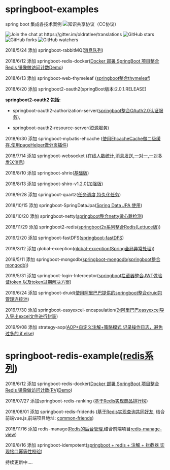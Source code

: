 # springboot-examples
spring boot 集成各技术案例 <img src="https://camo.githubusercontent.com/95c3d7ef0b5da8445087e462514063675f79321d/68747470733a2f2f696d672e736869656c64732e696f2f62616467652f4c6963656e73652d4372656174697665253230436f6d6d6f6e732d4443334432342e737667" alt="知识共享协议（CC协议）" data-canonical-src="https://img.shields.io/badge/License-Creative%20Commons-DC3D24.svg" style="max-width:100%;">

<img src="https://camo.githubusercontent.com/d17fe698e0be90bd2cd57668ded5664e6e9c266e/68747470733a2f2f6261646765732e6769747465722e696d2f6f6c647261746c65652f7472616e736c6174696f6e732e737667" alt="Join the chat at https://gitter.im/oldratlee/translations" data-canonical-src="https://badges.gitter.im/oldratlee/translations.svg" style="max-width:100%;"> <img src="https://camo.githubusercontent.com/60ee127d33be2824e70f611fb9afa2ec3f40eaf5/68747470733a2f2f696d672e736869656c64732e696f2f6769746875622f73746172732f6f6c647261746c65652f7472616e736c6174696f6e732e7376673f7374796c653d736f6369616c266c6162656c3d53746172" alt="GitHub stars" data-canonical-src="https://img.shields.io/github/stars/oldratlee/translations.svg?style=social&amp;label=Star" style="max-width:100%;"> <img src="https://camo.githubusercontent.com/990fddd46ae3216c1566b2a6ea58fcaf356fd1ac/68747470733a2f2f696d672e736869656c64732e696f2f6769746875622f666f726b732f6f6c647261746c65652f7472616e736c6174696f6e732e7376673f7374796c653d736f6369616c266c6162656c3d466f726b" alt="GitHub forks" data-canonical-src="https://img.shields.io/github/forks/oldratlee/translations.svg?style=social&amp;label=Fork" style="max-width:100%;"> <img src="https://camo.githubusercontent.com/0399f6d6e94a2fa2f35ca27202d07ff4040367d0/68747470733a2f2f696d672e736869656c64732e696f2f6769746875622f77617463686572732f6f6c647261746c65652f7472616e736c6174696f6e732e7376673f7374796c653d736f6369616c266c6162656c3d5761746368" alt="GitHub watchers" data-canonical-src="https://img.shields.io/github/watchers/oldratlee/translations.svg?style=social&amp;label=Watch" style="max-width:100%;">

2018/5/24 添加 springboot-rabbitMQ(<a href="https://github.com/haoxiaoyong1014/springboot-examples/tree/master/springboot-rabbitmq">消息队列</a>)

2018/6/12 添加  springboot-redis-docker(<a href="https://github.com/haoxiaoyong1014/springboot-examples/tree/master/springboot-redis-docker">Docker 部署 SpringBoot 项目整合 Redis 镜像做访问计数Demo</a>)

2018/6/13 添加 springboot-web-thymeleaf (<a href="https://github.com/haoxiaoyong1014/springboot-examples/tree/master/springboot-web-thymeleaf">springboot整合thymeleaf</a>)

2018/6/20 添加 springboot2-oauth2(springBoot版本:2.0.1.RELEASE)

 **springboot2-oauth2 包括:** 
* springboot-oauth2-authorization-server(<a href="https://github.com/haoxiaoyong1014/springboot-examples/tree/master/springboot-oauth2-authorization-server">springboot整合OAuth2.0认证服务</a>),

* springboot-oauth2-resource-server(<a href="https://github.com/haoxiaoyong1014/springboot-examples/tree/master/springboot-oauth2-resource-server">资源服务</a>)

2018/6/30 添加 springboot-mybatis-ehcache (<a href="https://github.com/haoxiaoyong1014/springboot-examples/tree/master/springboot-mybatis-myehcache">使用EhcacheCache做二级缓存,使用pageHelper做分页插件</a>)

2018/7/14 添加 springboot-websocket (<a href="https://github.com/haoxiaoyong1014/springboot-examples/tree/master/springboot-websocket">在线人数统计,消息发送,一对一,一对多发送消息<a>)
  
2018/8/10 添加 springboot-shrio(<a href="https://github.com/haoxiaoyong1014/springboot-shiro">基础版<a>) 

2018/8/13 添加 springboot-shiro-v1.2.0(<a href="https://github.com/haoxiaoyong1014/springboot-shiro-v1.2.0">加强版<a>)

2018/9/28 添加 springboot-quartz(<a href="https://github.com/haoxiaoyong1014/springboot-quartz">任务调度,持久化任务<a>)

2018/10/15 添加 springboot-SpringDataJpa(<a href="https://github.com/haoxiaoyong1014/springboot-SpringDataJpa">Spring Data JPA 使用<a>)

2018/10/20 添加 springboot-netty(<a href="https://github.com/haoxiaoyong1014/springboot-netty">springboot整合netty做心跳检测<a>)

2018/11/29 添加 springboot2-redis(<a href="https://github.com/haoxiaoyong1014/springboot-examples/tree/master/springboot2-redis">springboot2x系列整合Redis(Lettuce版)<a>)

2019/2/20 添加 springboot-fastDFS(<a href="https://github.com/haoxiaoyong1014/springboot-examples/tree/master/springboot-fastDFS">springboot-fastDFS</a>)

2019/3/12 添加 global-exception(<a href="https://github.com/haoxiaoyong1014/springboot-examples/tree/master/global-exception">global-exception(Spring全局异常处理)</a>)

2019/5/11 添加 springboot-mongodb(<a href="https://github.com/haoxiaoyong1014/springboot-examples/tree/master/springboot-mongodb">springboot-mongodb(springboot整合mongodb)</a>)

2019/5/31 添加 springboot-login-Interceptor(<a href="https://github.com/haoxiaoyong1014/springboot-examples/tree/master/springboot-login-Interceptor">springboot拦截器整合JWT做验证token,以及token过期解决方案</a>)

2019/6/24 添加 springboot-druid(<a href="https://github.com/haoxiaoyong1014/springboot-examples/tree/master/springboot-druid">使用阿里巴巴提供的springboot整合druid包管理连接池</a>)

2019/7/30 添加 springboot-easyexcel-encapsulation(<a href="https://github.com/haoxiaoyong1014/springboot-examples/tree/master/springboot-easyexcel-encapsulation">对阿里巴巴easyexcel导入导出excel文件进行封装</a>)

2019/9/08 添加 strategy-aop(<a href="https://github.com/haoxiaoyong1014/springboot-examples/tree/master/strategy-aop">AOP+自定义注解+策略模式 记录操作日志，避免过多的 if else</a>)

# springboot-redis-example(<a href="https://github.com/haoxiaoyong1014/springboot-redis-examples">redis系列</a>)

2018/6/12 添加  springboot-redis-docker(<a href="https://github.com/haoxiaoyong1014/springboot-examples/tree/master/springboot-redis-docker">Docker 部署 SpringBoot 项目整合 Redis 镜像做访问计数(PV)Demo</a>)

2018/07/27  添加springboot-redis-ranking (<a href="https://github.com/haoxiaoyong1014/springboot-redis-examples/tree/master/springboot-redis-ranking">基于Redis实现商品排行榜</a>)

2018/08/01 添加 springboot-redis-fridends (<a href="https://github.com/haoxiaoyong1014/springboot-redis-examples/tree/master/springboot-redis-friends">基于Redis实现查询共同好友</a>,
结合前端vue.js,前端项目地址: <a href="https://github.com/haoxiaoyong1014/common-friends">common-friends</a>)

2018/11/16 添加 redis-manage(<a href="https://github.com/haoxiaoyong1014/redis-manage">Redis的后台管理</a>,结合前端项目<a href="https://github.com/haoxiaoyong1014/redis-manage-view">redis-manage-view</a>)

2019/8/16 添加 springboot-idempotent(<a href="https://github.com/haoxiaoyong1014/springboot-examples/tree/master/springboot-idempotent">springboot + redis + 注解 + 拦截器 实现接口幂等性校验</a>)

持续更新中....


